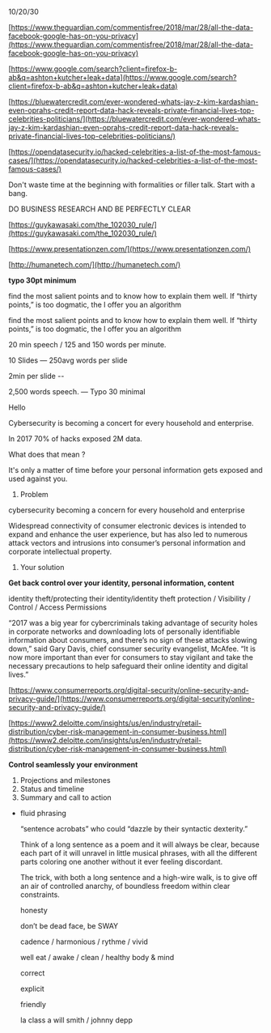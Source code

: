 10/20/30

[https://www.theguardian.com/commentisfree/2018/mar/28/all-the-data-facebook-google-has-on-you-privacy](https://www.theguardian.com/commentisfree/2018/mar/28/all-the-data-facebook-google-has-on-you-privacy)

[https://www.google.com/search?client=firefox-b-ab&q=ashton+kutcher+leak+data](https://www.google.com/search?client=firefox-b-ab&q=ashton+kutcher+leak+data)

[https://bluewatercredit.com/ever-wondered-whats-jay-z-kim-kardashian-even-oprahs-credit-report-data-hack-reveals-private-financial-lives-top-celebrities-politicians/](https://bluewatercredit.com/ever-wondered-whats-jay-z-kim-kardashian-even-oprahs-credit-report-data-hack-reveals-private-financial-lives-top-celebrities-politicians/)

[https://opendatasecurity.io/hacked-celebrities-a-list-of-the-most-famous-cases/](https://opendatasecurity.io/hacked-celebrities-a-list-of-the-most-famous-cases/)

Don't waste time at the beginning with formalities or filler talk. Start with a bang.

DO BUSINESS RESEARCH AND BE PERFECTLY CLEAR

[https://guykawasaki.com/the_102030_rule/](https://guykawasaki.com/the_102030_rule/)

[https://www.presentationzen.com/](https://www.presentationzen.com/)

[http://humanetech.com/](http://humanetech.com/)

**typo 30pt minimum**

find the most salient points and to know how to explain them well. If “thirty points,” is too dogmatic, the I offer you an algorithm

find the most salient points and to know how to explain them well. If “thirty points,” is too dogmatic, the I offer you an algorithm

20 min speech  / 125 and 150 words per minute.

10 Slides — 250avg words per slide 

2min per slide --

2,500 words speech. — Typo 30 minimal

Hello

Cybersecurity is becoming a concert for every household and enterprise.

In 2017 70% of hacks exposed 2M data.

What does that mean ?

It's only a matter of time before your personal information gets exposed and used against you.

1. Problem

cybersecurity becoming a concern for every household and enterprise

Widespread connectivity of consumer electronic devices is intended to expand and enhance the user experience, but has also led to numerous attack vectors and intrusions into consumer’s personal information and corporate intellectual property.

1. Your solution

**Get back control over your identity, personal information, content**

identity theft/protecting their identity/identity theft protection / Visibility / Control / Access Permissions

“2017 was a big year for cybercriminals taking advantage of security holes in corporate networks and downloading lots of personally identifiable information about consumers, and there’s no sign of these attacks slowing down,” said Gary Davis, chief consumer security evangelist, McAfee. “It is now more important than ever for consumers to stay vigilant and take the necessary precautions to help safeguard their online identity and digital lives.”

[https://www.consumerreports.org/digital-security/online-security-and-privacy-guide/](https://www.consumerreports.org/digital-security/online-security-and-privacy-guide/)

[https://www2.deloitte.com/insights/us/en/industry/retail-distribution/cyber-risk-management-in-consumer-business.html](https://www2.deloitte.com/insights/us/en/industry/retail-distribution/cyber-risk-management-in-consumer-business.html)

**Control seamlessly your environment**

1. Projections and milestones
2. Status and timeline
3. Summary and call to action
- fluid phrasing

    “sentence acrobats” who could “dazzle by their syntactic dexterity.”

    Think of a long sentence as a poem and it will always be clear, because each part of it will unravel in little musical phrases, with all the different parts coloring one another without it ever feeling discordant.

    The trick, with both a long sentence and a high-wire walk, is to give off an air of controlled anarchy, of boundless freedom within clear constraints.

    honesty

    don’t be dead face, be SWAY

    cadence / harmonious / rythme / vivid

    well eat / awake / clean / healthy body & mind

    correct

    explicit

    friendly

    la class a will smith / johnny depp